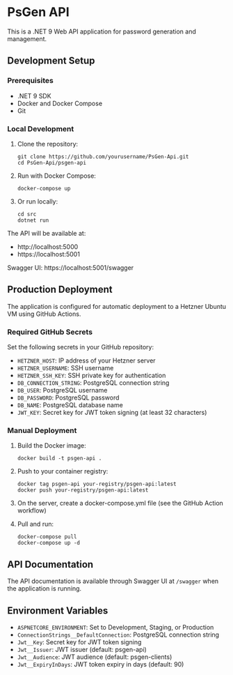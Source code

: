 # PsGen API

This is a .NET 9 Web API application for password generation and management.

## Development Setup

### Prerequisites

- .NET 9 SDK
- Docker and Docker Compose
- Git

### Local Development

1. Clone the repository:
   ```
   git clone https://github.com/yourusername/PsGen-Api.git
   cd PsGen-Api/psgen-api
   ```

2. Run with Docker Compose:
   ```
   docker-compose up
   ```

3. Or run locally:
   ```
   cd src
   dotnet run
   ```

The API will be available at:
- http://localhost:5000
- https://localhost:5001

Swagger UI: https://localhost:5001/swagger

## Production Deployment

The application is configured for automatic deployment to a Hetzner Ubuntu VM using GitHub Actions.

### Required GitHub Secrets

Set the following secrets in your GitHub repository:

- `HETZNER_HOST`: IP address of your Hetzner server
- `HETZNER_USERNAME`: SSH username
- `HETZNER_SSH_KEY`: SSH private key for authentication
- `DB_CONNECTION_STRING`: PostgreSQL connection string
- `DB_USER`: PostgreSQL username
- `DB_PASSWORD`: PostgreSQL password
- `DB_NAME`: PostgreSQL database name
- `JWT_KEY`: Secret key for JWT token signing (at least 32 characters)

### Manual Deployment

1. Build the Docker image:
   ```
   docker build -t psgen-api .
   ```

2. Push to your container registry:
   ```
   docker tag psgen-api your-registry/psgen-api:latest
   docker push your-registry/psgen-api:latest
   ```

3. On the server, create a docker-compose.yml file (see the GitHub Action workflow)

4. Pull and run:
   ```
   docker-compose pull
   docker-compose up -d
   ```

## API Documentation

The API documentation is available through Swagger UI at `/swagger` when the application is running.

## Environment Variables

- `ASPNETCORE_ENVIRONMENT`: Set to Development, Staging, or Production
- `ConnectionStrings__DefaultConnection`: PostgreSQL connection string
- `Jwt__Key`: Secret key for JWT token signing
- `Jwt__Issuer`: JWT issuer (default: psgen-api)
- `Jwt__Audience`: JWT audience (default: psgen-clients)
- `Jwt__ExpiryInDays`: JWT token expiry in days (default: 90)
